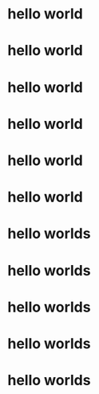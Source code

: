 # hello world
# hello world
# hello world
# hello world
# hello world
# hello world
# hello worlds
# hello worlds
# hello worlds
# hello worlds
# hello worlds
